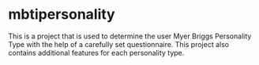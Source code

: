 # mbtipersonality
This is a project that is used to determine the user Myer Briggs Personality Type with the help of a carefully set questionnaire. This project also contains additional features for each personality type. 
